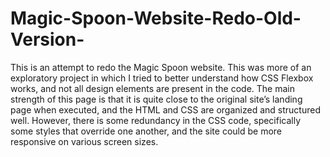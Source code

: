 # Magic-Spoon-Website-Redo-Old-Version-
This is an attempt to redo the Magic Spoon website. This was more of an exploratory project in which I tried to better understand how CSS Flexbox works, and not all design elements are present in the code. The main strength of this page is that it is quite close to the original site’s landing page when executed, and the HTML and CSS are organized and structured well. However, there is some redundancy in the CSS code, specifically some styles that override one another, and the site could be more responsive on various screen sizes.
